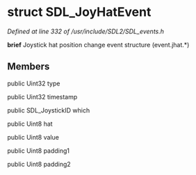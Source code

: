 # struct SDL_JoyHatEvent

*Defined at line 332 of /usr/include/SDL2/SDL_events.h*



**brief** Joystick hat position change event structure (event.jhat.*)



## Members

public Uint32 type

public Uint32 timestamp

public SDL_JoystickID which

public Uint8 hat

public Uint8 value

public Uint8 padding1

public Uint8 padding2



